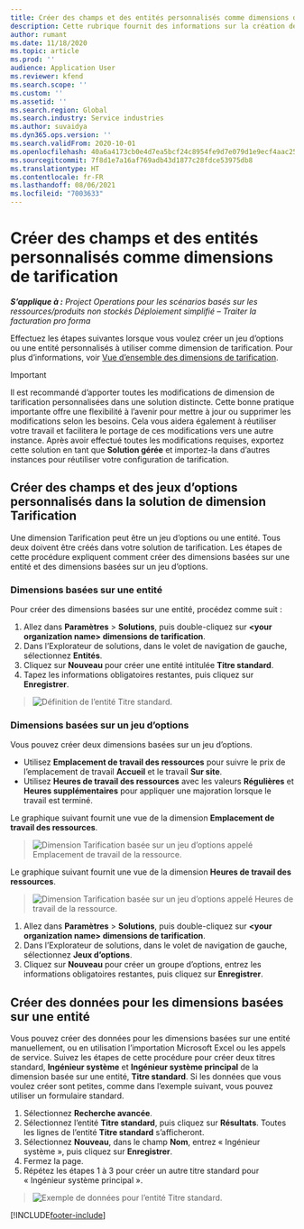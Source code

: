 ```yaml
---
title: Créer des champs et des entités personnalisés comme dimensions de tarification
description: Cette rubrique fournit des informations sur la création de groupes d’options ou d’entités personnalisé(es).
author: rumant
ms.date: 11/18/2020
ms.topic: article
ms.prod: ''
audience: Application User
ms.reviewer: kfend
ms.search.scope: ''
ms.custom: ''
ms.assetid: ''
ms.search.region: Global
ms.search.industry: Service industries
ms.author: suvaidya
ms.dyn365.ops.version: ''
ms.search.validFrom: 2020-10-01
ms.openlocfilehash: 40a6a4173cb0e4d7ea5bcf24c8954fe9d7e079d1e9ecf4aac252b5133f12d3ff
ms.sourcegitcommit: 7f8d1e7a16af769adb43d1877c28fdce53975db8
ms.translationtype: HT
ms.contentlocale: fr-FR
ms.lasthandoff: 08/06/2021
ms.locfileid: "7003633"
---
```

# <a name="create-custom-fields-and-entities-as-pricing-dimensions"></a>Créer des champs et des entités personnalisés comme dimensions de tarification

_**S’applique à :** Project Operations pour les scénarios basés sur les ressources/produits non stockés Déploiement simplifié – Traiter la facturation pro forma_

Effectuez les étapes suivantes lorsque vous voulez créer un jeu d’options ou une entité personnalisés à utiliser comme dimension de tarification. Pour plus d’informations, voir [Vue d’ensemble des dimensions de tarification](pricing-dimensions-overview.md).  

> [!IMPORTANT]
> Il est recommandé d’apporter toutes les modifications de dimension de tarification personnalisées dans une solution distincte. Cette bonne pratique importante offre une flexibilité à l’avenir pour mettre à jour ou supprimer les modifications selon les besoins. Cela vous aidera également à réutiliser votre travail et facilitera le portage de ces modifications vers une autre instance. Après avoir effectué toutes les modifications requises, exportez cette solution en tant que **Solution gérée** et importez-la dans d’autres instances pour réutiliser votre configuration de tarification.

  
## <a name="create-custom-fields-and-option-sets-in-the-pricing-dimension-solution"></a>Créer des champs et des jeux d’options personnalisés dans la solution de dimension Tarification

Une dimension Tarification peut être un jeu d’options ou une entité. Tous deux doivent être créés dans votre solution de tarification. Les étapes de cette procédure expliquent comment créer des dimensions basées sur une entité et des dimensions basées sur un jeu d’options.

### <a name="entity-based-dimensions"></a>Dimensions basées sur une entité
Pour créer des dimensions basées sur une entité, procédez comme suit :

1. Allez dans **Paramètres** > **Solutions**, puis double-cliquez sur **\<your organization name> dimensions de tarification**.
2. Dans l’Explorateur de solutions, dans le volet de navigation de gauche, sélectionnez **Entités**.
3. Cliquez sur **Nouveau** pour créer une entité intitulée **Titre standard**. 
4. Tapez les informations obligatoires restantes, puis cliquez sur **Enregistrer**.

> ![Définition de l’entité Titre standard.](media/Standard-Title-entity-definition.png)

### <a name="option-set-based-dimensions"></a>Dimensions basées sur un jeu d’options 
Vous pouvez créer deux dimensions basées sur un jeu d’options. 

- Utilisez **Emplacement de travail des ressources** pour suivre le prix de l’emplacement de travail **Accueil** et le travail **Sur site**. 
- Utilisez **Heures de travail des ressources** avec les valeurs **Régulières** et **Heures supplémentaires** pour appliquer une majoration lorsque le travail est terminé.

Le graphique suivant fournit une vue de la dimension **Emplacement de travail des ressources**. 

> ![Dimension Tarification basée sur un jeu d’options appelé Emplacement de travail de la ressource.](media/Option-set-PD-called-Resource-Work-Location.png)

Le graphique suivant fournit une vue de la dimension **Heures de travail des ressources**. 

> ![Dimension Tarification basée sur un jeu d’options appelé Heures de travail de la ressource.](media/Option-set-PD-called-Resource-Work-Hours.png)

1. Allez dans **Paramètres** > **Solutions**, puis double-cliquez sur **\<your organization name> dimensions de tarification**. 
2. Dans l’Explorateur de solutions, dans le volet de navigation de gauche, sélectionnez **Jeux d’options**. 
3. Cliquez sur **Nouveau** pour créer un groupe d’options, entrez les informations obligatoires restantes, puis cliquez sur **Enregistrer**.

## <a name="create-data-for-entity-based-dimensions"></a>Créer des données pour les dimensions basées sur une entité

Vous pouvez créer des données pour les dimensions basées sur une entité manuellement, ou en utilisation l’importation Microsoft Excel ou les appels de service. Suivez les étapes de cette procédure pour créer deux titres standard, **Ingénieur système** et **Ingénieur système principal** de la dimension basée sur une entité, **Titre standard**. Si les données que vous voulez créer sont petites, comme dans l’exemple suivant, vous pouvez utiliser un formulaire standard.

1. Sélectionnez **Recherche avancée**.
2. Sélectionnez l’entité **Titre standard**, puis cliquez sur **Résultats**. Toutes les lignes de l’entité **Titre standard** s’afficheront.
3. Sélectionnez **Nouveau**, dans le champ **Nom**, entrez « Ingénieur système », puis cliquez sur **Enregistrer**.
4. Fermez la page. 
5. Répétez les étapes 1 à 3 pour créer un autre titre standard pour « Ingénieur système principal ».

> ![Exemple de données pour l’entité Titre standard.](media/ST-data.png)


[!INCLUDE[footer-include](../includes/footer-banner.md)]
